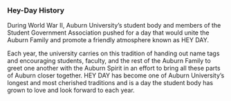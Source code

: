 ### Hey-Day History

During World War II, Auburn University’s student body and members of the Student Government Association pushed for a day that would unite the Auburn Family and promote a friendly atmosphere known as HEY DAY.

Each year, the university carries on this tradition of handing out name tags and encouraging students, faculty, and the rest of the Auburn Family to greet one another with the Auburn Spirit in an effort to bring all these parts of Auburn closer together. HEY DAY has become one of Auburn University’s longest and most cherished traditions and is a day the student body has grown to love and look forward to each year.
